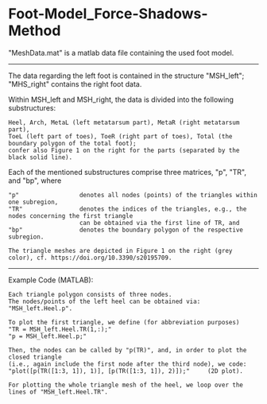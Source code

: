 # Foot-Model_Force-Shadows-Method

"MeshData.mat" is a matlab data file containing the used foot model.

__________________________________________________________________________________________________________________

The data regarding the left foot is contained in the structure "MSH_left"; "MHS_right" contains the right foot data.

Within MSH_left and MSH_right, the data is divided into the following substructures:

	Heel, Arch, MetaL (left metatarsum part), MetaR (right metatarsum part), 
	ToeL (left part of toes), ToeR (right part of toes), Total (the boundary polygon of the total foot);
	confer also Figure 1 on the right for the parts (separated by the black solid line).
	
Each of the mentioned substructures comprise three matrices, "p", "TR", and "bp", where

	"p" 				denotes all nodes (points) of the triangles within one subregion,
	"TR"				denotes the indices of the triangles, e.g., the nodes concerning the first triangle 
						can be obtained via the first line of TR, and
	"bp" 				denotes the boundary polygon of the respective subregion.
	
	The triangle meshes are depicted in Figure 1 on the right (grey color), cf. https://doi.org/10.3390/s20195709.
	
__________________________________________________________________________________________________________________
	
Example Code (MATLAB): 

	Each triangle polygon consists of three nodes.
	The nodes/points of the left heel can be obtained via: "MSH_left.Heel.p".
	
	To plot the first triangle, we define (for abbreviation purposes)
	"TR = MSH_left.Heel.TR(1,:);"
	"p = MSH_left.Heel.p;"
	
	Then, the nodes can be called by "p(TR)", and, in order to plot the closed triangle 
	(i.e., again include the first node after the third node), we code:
	"plot([p(TR([1:3, 1]), 1)], [p(TR([1:3, 1]), 2)]);" 	(2D plot).
	
	For plotting the whole triangle mesh of the heel, we loop over the lines of "MSH_left.Heel.TR".
	
